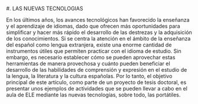 #. LAS NUEVAS TECNOLOGIAS

En los últimos años, los avances tecnológicos han favorecido la enseñanza y el aprendizaje de idiomas, dado que ofrecen más oportunidades para simplificar y hacer más rápido el desarrollo de las destrezas y la adquisición de los conocimientos. Si se centra la atención en el ámbito de la enseñanza del español como lengua extranjera, existe una enorme cantidad de instrumentos útiles que permiten practicar con el idioma de estudio. Sin embargo, es necesario establecer cómo se pueden aprovechar estas herramientas de manera provechosa y cuánto pueden beneficiar el desarrollo de las habilidades de comprensión y expresión en el estudio de la lengua, la literatura y la cultura españolas. Por lo tanto, el objetivo principal de este artículo, como parte de un proyecto de tesis doctoral, es presentar unos ejemplos de actividades que se pueden llevar a cabo en el aula de ELE mediante las nuevas tecnologías, sobre todo, las portátiles.
